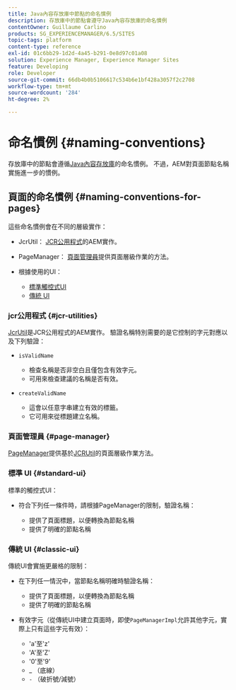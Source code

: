 ```yaml
---
title: Java內容存放庫中節點的命名慣例
description: 存放庫中的節點會遵守Java內容存放庫的命名慣例
contentOwner: Guillaume Carlino
products: SG_EXPERIENCEMANAGER/6.5/SITES
topic-tags: platform
content-type: reference
exl-id: 01c6bb29-1d2d-4a45-b291-0e8d97c01a08
solution: Experience Manager, Experience Manager Sites
feature: Developing
role: Developer
source-git-commit: 66db4b0b5106617c534b6e1bf428a3057f2c2708
workflow-type: tm+mt
source-wordcount: '284'
ht-degree: 2%

---
```


# 命名慣例 {#naming-conventions}

存放庫中的節點會遵循[Java內容存放庫](/help/sites-developing/the-basics.md#java-content-repository)的命名慣例。 不過，AEM對頁面節點名稱實施進一步的慣例。

## 頁面的命名慣例 {#naming-conventions-for-pages}

這些命名慣例會在不同的層級實作：

* JcrUtil： [JCR公用程式](#jcr-utilities)的AEM實作。
* PageManager： [頁面管理員](#page-manager)提供頁面層級作業的方法。
* 根據使用的UI：

   * [標準觸控式UI](#standard-ui)
   * [傳統 UI](#classic-ui)

### jcr公用程式 {#jcr-utilities}

[JcrUtil](https://helpx.adobe.com/experience-manager/6-5/sites/developing/using/reference-materials/javadoc/index.html?com/day/cq/commons/jcr/JcrUtil.html)是JCR公用程式的AEM實作。 驗證名稱特別需要的是它控制的字元對應以及下列驗證：

* `isValidName`

   * 檢查名稱是否非空白且僅包含有效字元。
   * 可用來檢查建議的名稱是否有效。

* `createValidName`

   * 這會以任意字串建立有效的標籤。
   * 它可用來從標題建立名稱。

### 頁面管理員 {#page-manager}

[PageManager](https://helpx.adobe.com/experience-manager/6-5/sites/developing/using/reference-materials/javadoc/com/day/cq/wcm/api/PageManager.html)提供基於[JCRUtil](#jcr-utilities)的頁面層級作業方法。

### 標準 UI {#standard-ui}

標準的觸控式UI：

* 符合下列任一條件時，請根據PageManager的限制，驗證名稱：

   * 提供了頁面標題，以便轉換為節點名稱
   * 提供了明確的節點名稱

### 傳統 UI {#classic-ui}

傳統UI會實施更嚴格的限制：

* 在下列任一情況中，當節點名稱明確時驗證名稱：

   * 提供了頁面標題，以便轉換為節點名稱
   * 提供了明確的節點名稱

* 有效字元（從傳統UI中建立頁面時，即使`PageManagerImpl`允許其他字元，實際上只有這些字元有效）：

   * &#39;a&#39;至&#39;z&#39;
   * &#39;A&#39;至&#39;Z&#39;
   * &#39;0&#39;至&#39;9&#39;
   * _ （底線）
   * `-` （破折號/減號）
